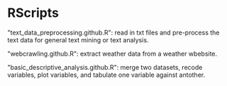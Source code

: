 # RScripts

"text_data_preprocessing.github.R": read in txt files and pre-process the text data for general text mining or text analysis.

"webcrawling.github.R": extract weather data from a weather wbebsite.

"basic_descriptive_analysis.github.R": merge two datasets, recode variables, plot variables, and tabulate one variable against antother.
